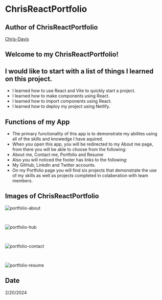 # ChrisReactPortfolio

## Author of ChrisReactPortfolio
[Chris-Davis](https://github.com/chriscodinghub?tab=repositories)

## Welcome to my ChrisReactPortfolio!


## I would like to start with a list of things I learned on this project.

+ I learned how to use React and Vite to quickly start a project.
+ I learned how to make components using React.
+ I learned how to import components using React.
+ I learned how to deploy my project using Netlify.

## Functions of my App
+ The primary functionality of this app is to demonstrate my abilites using all of the skills and knowedge I have aquired.
+ When you open this app, you will be redirected to my About me page, from there you will be able to choose from the following:
+ About me, Contact me, Portfolio and Resume
+ Also you will noticed the footer has links to the following:
+ My GitHub, Linkdin and Twitter accounts.
+ On my Portfolio page you will find six projects that demonstrate the use of my skills as well as projects completed in colaberation with team members.



## Images of ChrisReactPortfolio

![portfolio-about](https://github.com/chriscodinghub/chitty-chat/assets/144561170/144d0dc0-67b6-4116-98e7-b9e73d5af5da)

<br>

![portfolio-hub](https://github.com/chriscodinghub/chitty-chat/assets/144561170/e2ab4aeb-3a94-4f53-ace3-42c58a63e464)

<br>

![portfolio-contact](https://github.com/chriscodinghub/chitty-chat/assets/144561170/19f306ff-d772-4bfc-9752-e6cf01df917a)

<br>

![portfolio-resume](https://github.com/chriscodinghub/chitty-chat/assets/144561170/23c86c3f-9611-46e8-bcc7-05c1cdd82b86)



## Date
2/20/2024
